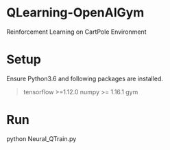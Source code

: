 # QLearning-OpenAIGym
Reinforcement Learning on CartPole Environment

# Setup
Ensure Python3.6 and following packages are installed.
>tensorflow >=1.12.0
>numpy >= 1.16.1
>gym

# Run
python Neural_QTrain.py
